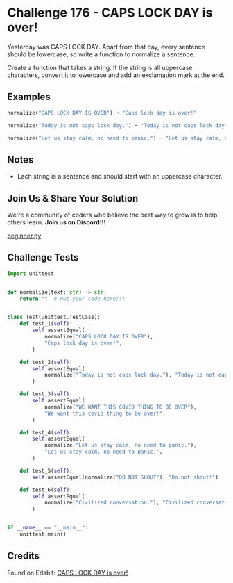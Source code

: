 # Challenge 176 - CAPS LOCK DAY is over!

Yesterday was CAPS LOCK DAY. Apart from that day, every sentence should be lowercase, so write a function to normalize a sentence.

Create a function that takes a string. If the string is all uppercase characters, convert it to lowercase and add an exclamation mark at the end.

## Examples
```py
normalize("CAPS LOCK DAY IS OVER") ➞ "Caps lock day is over!"

normalize("Today is not caps lock day.") ➞ "Today is not caps lock day."

normalize("Let us stay calm, no need to panic.") ➞ "Let us stay calm, no need to panic."
```
## Notes

- Each string is a sentence and should start with an uppercase character.

## Join Us & Share Your Solution

We're a community of coders who believe the best way to grow is to help others learn. **Join us on Discord!!!**

[beginner.py](https://discord.gg/sfHykntuGy)

## Challenge Tests
```py
import unittest


def normalize(text: str) -> str:
    return ""  # Put your code here!!!


class Test(unittest.TestCase):
    def test_1(self):
        self.assertEqual(
            normalize("CAPS LOCK DAY IS OVER"),
            "Caps lock day is over!",
        )

    def test_2(self):
        self.assertEqual(
            normalize("Today is not caps lock day."), "Today is not caps lock day."
        )

    def test_3(self):
        self.assertEqual(
            normalize("WE WANT THIS COVID THING TO BE OVER"),
            "We want this covid thing to be over!",
        )

    def test_4(self):
        self.assertEqual(
            normalize("Let us stay calm, no need to panic."),
            "Let us stay calm, no need to panic.",
        )

    def test_5(self):
        self.assertEqual(normalize("DO NOT SHOUT"), "Do not shout!")

    def test_6(self):
        self.assertEqual(
            normalize("Civilized conversation."), "Civilized conversation."
        )


if __name__ == "__main__":
    unittest.main()
```
## Credits

Found on Edabit: [CAPS LOCK DAY is over!](https://edabit.com/challenge/aqA6KSHRCwfE44Q9m)

